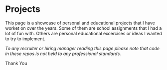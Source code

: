 # Projects

This page is a showcase of personal and educational projects that I have worket on over the years. Some of them are school assignments that I had a lot of fun with. Others are personal educational excercises or ideas I wanted to try to implement.

*To any recruiter or hiring manager reading this page please note that code in these repos is not held to any professional standards.* 

Thank You
 